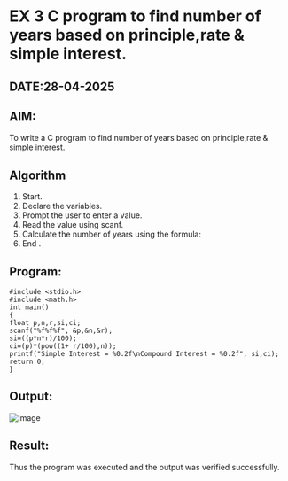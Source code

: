 # EX 3 C program to find number of years based on principle,rate & simple interest.
## DATE:28-04-2025
## AIM:
To write a C program to find number of years based on principle,rate & simple interest.

## Algorithm
1. Start.
2. Declare the variables.
3. Prompt the user to enter a value.
4. Read the value using scanf.
5. Calculate the number of years using the formula:
6. End .   

## Program:
```
#include <stdio.h> 
#include <math.h>
int main()
{
float p,n,r,si,ci; 
scanf("%f%f%f", &p,&n,&r);
si=((p*n*r)/100); 
ci=(p)*(pow((1+ r/100),n));
printf("Simple Interest = %0.2f\nCompound Interest = %0.2f", si,ci);
return 0;
}
```

## Output:
![image](https://github.com/user-attachments/assets/5054933b-776b-4123-8110-eb24006d0975)




## Result:
Thus the program was executed and the output was verified successfully.
